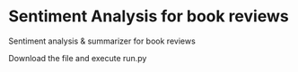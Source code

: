 # Sentiment Analysis for book reviews
Sentiment analysis &amp; summarizer for book reviews

Download the file and execute run.py
